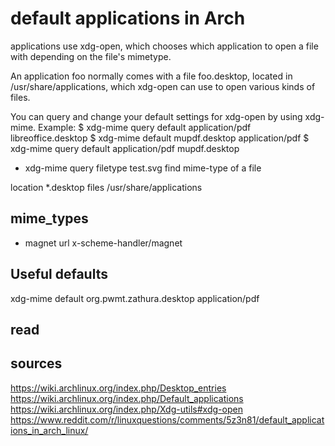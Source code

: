 # default applications in Arch

applications use xdg-open, which chooses which application to open a file with depending on the file's mimetype.


An application foo normally comes with a file foo.desktop, located in /usr/share/applications, which xdg-open can use to open various kinds of files.


You can query and change your default settings for xdg-open by using xdg-mime. Example:
$ xdg-mime query default application/pdf
libreoffice.desktop
$ xdg-mime default mupdf.desktop application/pdf
$ xdg-mime query default application/pdf
mupdf.desktop

- xdg-mime query filetype test.svg
find mime-type of a file


location *.desktop files
/usr/share/applications


## mime_types
- magnet url
  x-scheme-handler/magnet

## Useful defaults
xdg-mime default org.pwmt.zathura.desktop application/pdf

## read 

## sources
https://wiki.archlinux.org/index.php/Desktop_entries
https://wiki.archlinux.org/index.php/Default_applications
https://wiki.archlinux.org/index.php/Xdg-utils#xdg-open
https://www.reddit.com/r/linuxquestions/comments/5z3n81/default_applications_in_arch_linux/


